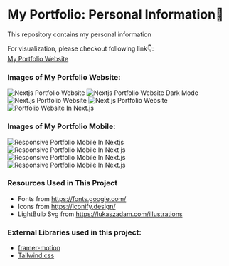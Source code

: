 # My Portfolio: Personal Information🌟

This repository contains my personal information <br />

For visualization, please checkout following link👇: <br />
[My Portfolio Website](https://portfolio-dev-lvtoan.netlify.app/) <br />

### Images of My Portfolio Website:
![Nextjs Portfolio Website](https://github.com/Personal-Information-Lvtoan/My-Portfolio/blob/main/public/images/dashboards/home-light_desktop.png)
![Nextjs Portfolio Website Dark Mode](https://github.com/Personal-Information-Lvtoan/My-Portfolio/blob/main/public/images/dashboards/home-dark-desktop.png)
![Next.js Portfolio Website](https://github.com/Personal-Information-Lvtoan/My-Portfolio/blob/main/public/images/dashboards/about-light-desktop.png)
![Next js Portfolio Website](https://github.com/Personal-Information-Lvtoan/My-Portfolio/blob/main/public/images/dashboards/project-light-desktop.png)
![Portfolio Website In Next.js](https://github.com/Personal-Information-Lvtoan/My-Portfolio/blob/main/public/images/dashboards/artical_light-desktop.png)
<br />

### Images of My Portfolio Mobile:
![Responsive Portfolio Mobile In Nextjs](https://github.com/Personal-Information-Lvtoan/My-Portfolio/blob/main/public/images/dashboards/home-light-mobile.jpg)
![Responsive Portfolio Mobile In Next js](https://github.com/Personal-Information-Lvtoan/My-Portfolio/blob/main/public/images/dashboards/about-light-mobile.jpg)
![Responsive Portfolio Mobile In Next.js](https://github.com/Personal-Information-Lvtoan/My-Portfolio/blob/main/public/images/dashboards/project-light-mobile.jpg)
![Responsive Portfolio Mobile In Next.js](https://github.com/Personal-Information-Lvtoan/My-Portfolio/blob/main/public/images/dashboards/artical-light-mobile.jpg)


### Resources Used in This Project

- Fonts from https://fonts.google.com/ <br />
- Icons from https://iconify.design/ <br />
- LightBulb Svg from https://lukaszadam.com/illustrations <br />

### External Libraries used in this project:

- [framer-motion](https://www.framer.com/motion/) <br />
- [Tailwind css](https://tailwindcss.com/) <br />


